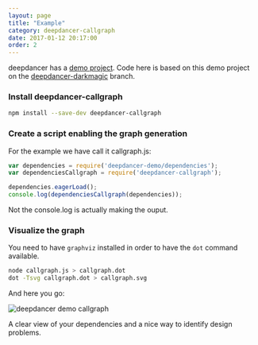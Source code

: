 ```yaml
---
layout: page
title: "Example"
category: deepdancer-callgraph
date: 2017-01-12 20:17:00
order: 2
---
```


deepdancer has a
[demo project](https://github.com/deepdancer/deepdancer-demo). Code here is
based on this demo project on the
[deepdancer-darkmagic](https://github.com/deepdancer/deepdancer-demo/tree/deepdancer-darkmagic)
branch.

### Install deepdancer-callgraph

```bash
npm install --save-dev deepdancer-callgraph
```

### Create a script enabling the graph generation

For the example we have call it callgraph.js:

```js
var dependencies = require('deepdancer-demo/dependencies');
var dependenciesCallgraph = require('deepdancer-callgraph');

dependencies.eagerLoad();
console.log(dependenciesCallgraph(dependencies));
```

Not the console.log is actually making the ouput.

### Visualize the graph

You need to have `graphviz` installed in order to have the `dot` command
available.

```bash
node callgraph.js > callgraph.dot
dot -Tsvg callgraph.dot > callgraph.svg
```

And here you go:

<div class="callgraph-container">
    <img class="callgraph" src="/documentation/res/deepdancer-demo-callgraph.svg" alt="deepdancer demo callgraph">
</div>

A clear view of your dependencies and a nice way to identify design problems.